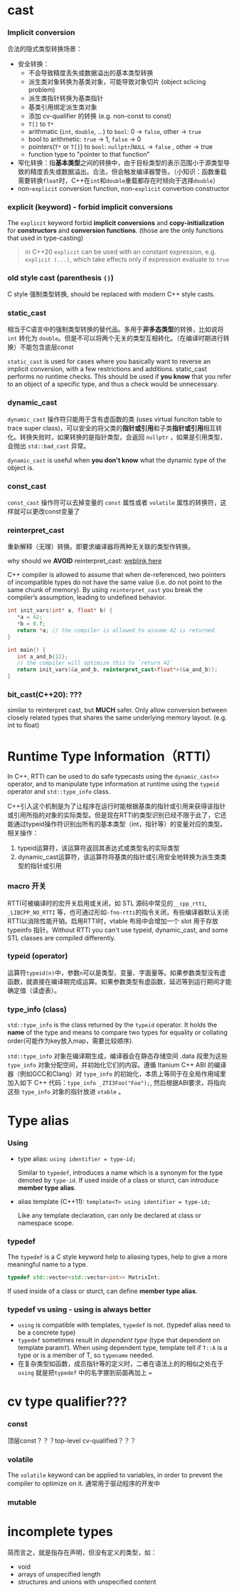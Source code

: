 # cast

### Implicit conversion

合法的隐式类型转换场景：

- 安全转换：
  - 不会导致精度丢失或数据溢出的基本类型转换
  - 派生类对象转换为基类对象，可能导致对象切片 (object sclicing problem)
  - 派生类指针转换为基类指针
  - 基类引用绑定派生类对象
  - 添加 cv-qualifier 的转换 (e.g. non-const to const)
  - `T[]` to `T*`
  - arithmatic (`int`, `double`, ...) to `bool`: 0 -> `false`, other -> `true`
  - bool to arithmetic: `true` -> 1, `false` -> 0
  - pointers(`T*` or `T[]`) to `bool`: `nullptr`/`NULL` -> `false` , other -> true
  - function type to "pointer to that function"
- 窄化转换：指**基本类型**之间的转换中，由于目标类型的表示范围小于源类型导致的精度丢失或数据溢出。合法，但会触发编译器警告。（小知识：函数重载需要转换`float`时，C++在`int`和`double`重载都存在时倾向于选择`double`）
- non-`explicit` conversion function, non-`explicit` convertion constructor

### explicit (keyword)  -  forbid implicit conversions

The `explicit` keyword forbid **implicit conversions** and **copy-initialization** for **constructors** and **conversion functions**. (those are the only functions that used in type-casting)

> in C++20 `explicit` can be used with an constant expression, e.g. `explicit (...)`, which take effects only if expression evaluate to `true`

### old style cast (parenthesis `()`)

C style 强制类型转换, should be replaced with modern C++ style casts.

### static_cast

相当于C语言中的强制类型转换的替代品。多用于**非多态类型**的转换，比如说将 `int` 转化为 `double`。但是不可以将两个无关的类型互相转化。（在编译时期进行转换）不能包含底层const

 `static_cast` is used for cases where you basically want to reverse an implicit conversion, with a few restrictions and additions. static_cast performs no runtime checks. This should be used if **you know** that you refer to an object of a specific type, and thus a check would be unnecessary.

### dynamic_cast

`dynamic_cast` 操作符只能用于含有虚函数的类 (uses virtual funciton table to trace super class)，可以安全的将父类的**指针或引用**和子类**指针或引用**相互转化。转换失败时，如果转换的是指针类型，会返回 `nullptr` ，如果是引用类型，会抛出 `std::bad_cast` 异常。

`dynamic_cast` is useful when **you don't know** what the dynamic type of the object is.

### const_cast

`const_cast` 操作符可以去掉变量的 `const` 属性或者 `volatile` 属性的转换符，这样就可以更改const变量了

### reinterpret_cast

重新解释（无理）转换。即要求编译器将两种无关联的类型作转换。

why should we **AVOID** reinterpret_cast: [weblink here](https://blog.hiebl.cc/posts/practical-type-punning-in-cpp/)

C++ compiler is allowed to assume that when de-referenced, two pointers of incompatible types do not have the same value (i.e. do not point to the same chunk of memory). By using `reinterpret_cast` you break the compiler’s assumption, leading to undefined behavior.

```c++
int init_vars(int* a, float* b) {
   *a = 42;
   *b = 0.f;
   return *a; // the compiler is allowed to assume 42 is returned
}

int main() {
   int a_and_b{12};
   // the compiler will optimize this to `return 42`
   return init_vars(&a_and_b, reinterpret_cast<float*>(&a_and_b));
}
```

### bit_cast(C++20): ???

similar to reinterpret cast, but **MUCH** safer. Only allow conversion between closely related types that shares the same underlying memory layout. (e.g. int to float)



# Runtime Type Information（RTTI）

In C++, RTTI can be used to do safe typecasts using the `dynamic_cast<>` operator, and to manipulate type information at runtime using the `typeid` operator and `std::type_info` class.

C++引入这个机制是为了让程序在运行时能根据基类的指针或引用来获得该指针或引用所指的对象的实际类型。但是现在RTTI的类型识别已经不限于此了，它还能通过typeid操作符识别出所有的基本类型（int，指针等）的变量对应的类型。相关操作：

1. typeid运算符，该运算符返回其表达式或类型名的实际类型
2. dynamic_cast运算符，该运算符将基类的指针或引用安全地转换为派生类类型的指针或引用

### macro 开关

RTTI可被编译时的宏开关启用或关闭，如 STL 源码中常见的`__cpp_rtti`, `_LIBCPP_NO_RTTI` 等，也可通过形如`-fno-rtti`的指令关闭，有些编译器默认关闭RTTI以消除性能开销。启用RTTI时，vtable 布局中会增加一个 slot 用于存放 typeinfo 指针。Without RTTI you can't use typeid, dynamic_cast, and some STL classes are compiled differently.

### typeid (operator)

运算符`typeid(n)`中，参数`n`可以是类型、变量、字面量等。如果参数类型没有虚函数，就直接在编译期完成运算。如果参数类型有虚函数，延迟等到运行期间才能确定值（读虚表）。

### type_info (class)

`std::type_info`  is the class returned by the `typeid` operator. It holds the **name** of the type and means to compare two types for equality or collating order(可能作为key放入map，需要比较顺序). 

`std::type_info` 对象在编译期生成，编译器会在静态存储空间 .data 段里为这些 `type_info` 对象分配空间，并初始化它们的内容。遵循 Itanium C++ ABI 的编译器（例如GCC和Clang）对 `type_info` 的初始化，本质上等同于在全局作用域里加入如下 C++ 代码：`type_info _ZTI3Foo("Foo");`, 然后根据ABI要求，将指向这些 `type_info` 对象的指针放进 `vtable` 。



# Type alias

### Using

- type alias: `using identifier = type-id;`

  Similar to `typedef`, introduces a name which is a synonym for the type denoted by `type-id`. If used inside of a class or sturct, can introduce **member type alias**.

- alias template (C++11): `template<T> using identifier = type-id;`

  Like any template declaration, can only be declared at class or namespace scope.

### typedef

The `typedef` is a C style keyword help to aliasing types, help to give a more meaningful name to a type.

```c++
typedef std::vector<std::vector<int>> MatrixInt;
```

If used inside of a class or sturct, can define **member type alias**.

### typedef vs using - using is always better

- `using` is compatible with templates, `typedef` is not. (typedef alias need to be a concrete type)
- `typedef` sometimes result in *dependent type* (type that dependent on template param`T`). When using dependent type, template tell if `T::A` is a type or is a member of T, so `typename` needed.
- 在复杂类型如函数，成员指针等的定义时，二者在语法上的的相似之处在于 `using`  就是把`typedef` 中的名字挪到前面再加上 `=`



# cv type qualifier???

### const

顶层const？？？top-level cv-qualified？？？

### volatile

The `volatile` keyword can be applied to variables, in order to prevent the compiler to optimize on it. 通常用于驱动程序的开发中

### mutable



# incomplete types

简而言之，就是指存在声明，但没有定义的类型，如：

- void
- arrays of unspecified length
- structures and unions with unspecified content
